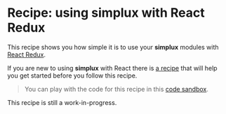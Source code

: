 # Recipe: using **simplux** with React Redux

This recipe shows you how simple it is to use your **simplux** modules with [React Redux](https://react-redux.js.org/).

If you are new to using **simplux** with React there is [a recipe](../using-in-react-application#readme) that will help you get started before you follow this recipe.

> You can play with the code for this recipe in this [code sandbox](https://codesandbox.io/s/github/MrWolfZ/simplux/tree/master/recipes/react/using-with-react-redux).

This recipe is still a work-in-progress.
